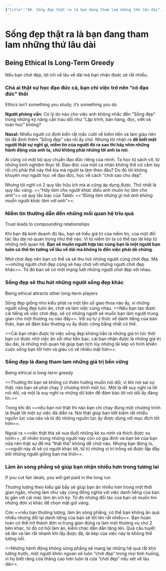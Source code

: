 ```yaml
---
{"title":"40. Sống đẹp thật ra là bạn đang tham lam những thứ lâu dài","author":["Naval Ravikant"],"type":"chapter","category":"finance","related":["[[💸 Làm giàu không cần may mắn]]"],"word-count":1024,"dg-publish":true,"dg-hide":true,"tags":["publish","Naval-Ravikant","finance","rich"],"deck":"Everything::Knowledge","anki tags":"knowledge","permalink":"/2-reading/books/lam-giau-khong-can-may-man-naval/40-song-dep-that-ra-la-ban-dang-tham-lam-nhung-thu-lau-dai/","hide":true,"dgPassFrontmatter":true}
---
```


# Sống đẹp thật ra là bạn đang tham lam những thứ lâu dài
## Being Ethical Is Long-Term Greedy  

Nếu bạn chơi đẹp, lợi ích về lâu về dài mà bạn nhận được sẽ rất nhiều.

### Chả ai thật sự học đạo đức cả, bạn chỉ việc trở nên “có đạo đức” thôi
Ethics isn’t something you study; it’s something you do

**Người phỏng vấn:** Có lý do nào cho việc anh không nhắc đến “Sống đẹp” trong những kỹ năng cần trau dồi như “Lập trình, bán hàng, đọc, viết và toán học” không?

**Naval:** Nhiều người có định kiến rất mắc cười về kiếm tiền và làm giàu nên tôi đã định thêm “Sống đẹp” vào rồi ấy chứ. Nhưng tôi nhận ra **để biết một người thật sự nghĩ gì, niềm tin của người đó ra sao thì hãy nhìn những hành động của anh ta, chứ không phải những lời anh ta nói**.

Ai cũng có một bộ quy chuẩn đạo đức riêng của mình. Ta học từ sách vở, từ những kinh nghiệm thực tế. Đạo đức của một cá nhân không thể cứ cầm tay rồi chỉ phải thế này thế kia mà người ta làm theo đâu? Do đó tôi không khuyên mọi người học về đạo đức, học về cách “chơi sao cho đẹp”.

Nhưng tôi nghĩ có 2 quy tắc hữu ích mà ai cũng áp dụng được. Thứ nhất là quy tắc vàng: ==*“Hãy làm cho người khác điều anh muốn họ làm cho anh”*== và quy tắc bạc của Taleb: ==*“Đừng làm những gì mà anh không muốn người khác làm với anh”*==.

### Niềm tin thường dẫn đến những mối quan hệ trĩu quả
Trust leads to compounding relationships

Khi bạn đã kinh doanh đủ lâu, bạn sẽ hiểu giá trị của niềm tin, của một đối tác lâu dài nó quan trọng như thế nào. Vì từ niềm tin ta có thể tạo lãi kép từ những mối quan hệ. **Bạn sẽ muốn người hợp tác cùng bạn là một người bạn luôn có thể tin tưởng về lâu về dài mà không lo đến việc phải dè chừng**.

Nhờ chơi đẹp nên bạn có thể và sẽ thu hút những người cũng chơi đẹp. Mà ==những người chơi đẹp cũng sẽ hay chơi với những người chơi đẹp khác==. Từ đó bạn sẽ có một mạng lưới những người chơi đẹp với nhau.

### Sống đẹp sẽ thu hút những người sống đẹp khác
Being ethical attracts other long-term players

Sống đẹp giống như kiểu phát ra một tần số giao thoa nào ấy, vì những người sống đẹp luôn ăn, chơi và làm việc cùng nhau. ==Nếu bạn tạo được cái tiếng về việc chơi đẹp, sẽ có những người sẽ muốn bạn làm người trung gian cho một thương vụ nào đấy==. Với sự tự ý thức về danh tiếng của bản thân, bạn sẽ đảm bảo thương vụ ấy được công bằng nhất có thể.

==Cái bạn nhận được từ việc sống đẹp không hẳn là những giá trị tức thời bạn có được nhờ việc ăn xổi như tiền bạc, cái bạn nhận được là những giá trị lâu dài, là những mối quan hệ giúp bạn tích lũy những lãi kép vô hình khiến cuộc sống bạn tốt hơn và giàu có về nhiều mặt hơn==.

### Sống đẹp là đang tham lam những giá trị bền vững
Being ethical is long-term greedy

==Thường thì bạn sẽ không có thiên hướng muốn nói dối, vì khi nói sai sự thật, não bạn sẽ phải chạy 2 chương trình một lúc. Một là để suy nghĩ ra lời nói dối, và một là suy nghĩ ra những dữ kiện để đảm bảo lời nói dối ấy đáng tin.== 

Trong khi đó ==nếu bạn nói thật thì não bạn chỉ chạy đúng một chương trình là thuật lời một sự việc đã diễn ra. Nói thật giúp bạn tiết kiệm rất nhiều nguồn lực của não và từ đó những nguồn lực ấy được dùng với mục đích tốt hơn==.

Ngoài ra ==việc thật thà sẽ xua đuổi những kẻ xu nịnh và thích được xu nịnh==, dĩ nhiên trong những người này còn có gia đình và bạn bè của bạn nữa nên thật sự để mà “thật thà” không dễ chút nào. Nhưng bạn đừng lo, ==người này đi sẽ có người khác tới, từ từ những vị trí trống sẽ được lấp đầy bởi những người giống bạn mà thôi==.

### Làm ăn sòng phẳng sẽ giúp bạn nhận nhiều hơn trong tương lai
If you cut fair deals, you will get paid in the long run

Thương lượng theo kiểu gài bẫy sẽ giúp bạn ăn nhiều hơn trong một thời gian ngắn, nhưng làm như vậy cũng đồng nghĩa với việc danh tiếng của bạn bị gắn với cái mác làm ăn ích kỷ. Từ đó những đối tác của bạn sẽ muốn tìm những đơn vị khác để chọn mặt gửi vàng.

Còn ==nếu bạn thương lượng, làm ăn sòng phẳng, có thể bạn không ăn quá nhiều nhưng đổi lại danh tiếng của bạn sẽ tốt lên rất nhiều==. Bạn hoàn toàn có thể trở thành đơn vị trung gian đứng ra làm một thương vụ cho 2 bên khác, từ đó cơ hội làm ăn, kiếm chác dần dần tăng lên. Quả cầu tuyết sẽ lăn và lăn rất nhanh khi lấy được đà, lãi kép của việc này là không thể lường nổi.

==Những hành động không sòng phẳng sẽ mang lại những hệ quả rất khó lường trước, một người khôn ngoan sẽ luôn “chơi đẹp” trong mọi tình huống, vì họ biết rằng cửa thắng cao hơn luôn là cửa “chơi đẹp” nếu xét về lâu dài==.
